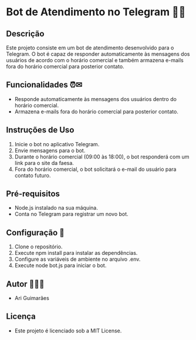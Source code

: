 # Bot de Atendimento no Telegram 🤖📱

## Descrição
Este projeto consiste em um bot de atendimento desenvolvido para o Telegram. O bot é capaz de responder automaticamente às mensagens dos usuários de acordo com o horário comercial e também armazena e-mails fora do horário comercial para posterior contato.

## Funcionalidades ⏰✉
- Responde automaticamente às mensagens dos usuários dentro do horário comercial. 
- Armazena e-mails fora do horário comercial para posterior contato. 

## Instruções de Uso
1. Inicie o bot no aplicativo Telegram.
2. Envie mensagens para o bot.
3. Durante o horário comercial (09:00 às 18:00), o bot responderá com um link para o site da faesa.
4. Fora do horário comercial, o bot solicitará o e-mail do usuário para contato futuro.

## Pré-requisitos
- Node.js instalado na sua máquina.
- Conta no Telegram para registrar um novo bot.

## Configuração 🔧
1. Clone o repositório.
2. Execute npm install para instalar as dependências.
3. Configure as variáveis de ambiente no arquivo .env.
4. Execute node bot.js para iniciar o bot.

## Autor 👨🏿‍💻
- Ari Guimarães

## Licença
- Este projeto é licenciado sob a MIT License.

